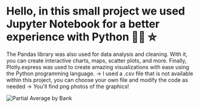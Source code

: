 # Hello, in this small project we used Jupyter Notebook for a better experience with Python 🐍🐍 ⛥
The Pandas library was also used for data analysis and cleaning. 
With it, you can create interactive charts, maps, scatter plots, and more.
Finally, Plotly.express was used to create amazing visualizations with ease using the Python programming language.
-> I used a .csv file that is not available within this project, you can choose your own file and modify the code as needed
-> You'll find png photos of the graphics!

![Partial Average by Bank](https://raw.githubusercontent.com/nicholetzs/PythonAnalysis/master/images/Partial%20average%20by%20bank)
